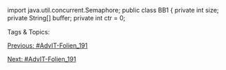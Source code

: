 import java.util.concurrent.Semaphore;
public class BB1 {
private int size;
private String[] buﬀer;
private int ctr = 0;

   Tags & Topics:
   

[Previous: #AdvIT-Folien_191](AdvIT-Folien_191.md)

[Next: #AdvIT-Folien_191](AdvIT-Folien_191.md)